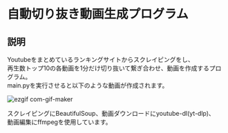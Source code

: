 # 自動切り抜き動画生成プログラム

## 説明
Youtubeをまとめているランキングサイトからスクレイピングをし、  
再生数トップ10の各動画を1分だけ切り抜いて繋ぎ合わせ、動画を作成するプログラム。  
main.pyを実行させると以下のような動画が作成されます。 

![ezgif com-gif-maker](https://user-images.githubusercontent.com/55798139/189537460-a68ec267-3c62-4721-846c-ca83fb2b17a4.gif)

スクレイピングにBeautifulSoup、動画ダウンロードにyoutube-dl(yt-dlp)、  
動画編集にffmpegを使用しています。
